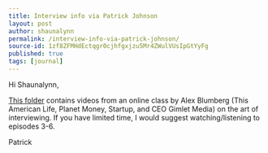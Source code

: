 ```yaml
---
title: Interview info via Patrick Johnson
layout: post
author: shaunalynn
permalink: /interview-info-via-patrick-johnson/
source-id: 1zf8ZFMHdEctqgr0cjhfgxjzu5Mr4ZWulVUsIpGtYyFg
published: true
tags: [journal]
---
```


Hi Shaunalynn, 

[This folder](https://drive.google.com/drive/u/2/folders/0BwoFOvidzFNNQkU1M1VLT05IZDQ) contains videos from an online class by Alex Blumberg (This American Life, Planet Money, Startup, and CEO Gimlet Media) on the art of interviewing. If you have limited time, I would suggest watching/listening to episodes 3-6. 

Patrick